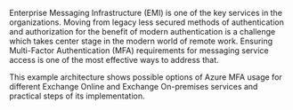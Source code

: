 Enterprise Messaging Infrastructure (EMI) is one of the key services in the organizations. Moving from legacy less secured methods of authentication and authorization for the benefit of modern authentication is a challenge which takes center stage in the modern world of remote work. Ensuring Multi-Factor Authentication (MFA) requirements for messaging service access is one of the most effective ways to address that. 

This example architecture shows possible options of Azure MFA usage for different Exchange Online and Exchange On-premises services and practical steps of its implementation.
